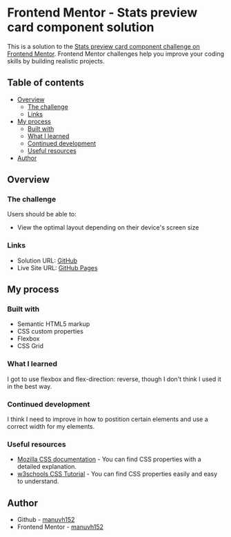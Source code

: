 # Frontend Mentor - Stats preview card component solution

This is a solution to the [Stats preview card component challenge on Frontend Mentor](https://www.frontendmentor.io/challenges/stats-preview-card-component-8JqbgoU62). Frontend Mentor challenges help you improve your coding skills by building realistic projects. 

## Table of contents

- [Overview](#overview)
  - [The challenge](#the-challenge)
  - [Links](#links)
- [My process](#my-process)
  - [Built with](#built-with)
  - [What I learned](#what-i-learned)
  - [Continued development](#continued-development)
  - [Useful resources](#useful-resources)
- [Author](#author)


## Overview

### The challenge

Users should be able to:

- View the optimal layout depending on their device's screen size


### Links

- Solution URL: [GitHub](https://github.com/manuvh152/Stats-Preview-Card-Component)
- Live Site URL: [GitHub Pages](https://manuvh152.github.io/Stats-Preview-Card-Component/)

## My process

### Built with

- Semantic HTML5 markup
- CSS custom properties
- Flexbox
- CSS Grid


### What I learned

I got to use flexbox and flex-direction: reverse, though I don't think I used it in the best way.


### Continued development

I think I need to improve in how to postition certain elements and use a correct width for my elements.


### Useful resources

- [Mozilla CSS documentation](https://developer.mozilla.org/es/docs/Web/CSS) - You can find CSS properties with a detailed explanation.
- [w3schools CSS Tutorial](https://www.w3schools.com/css/default.asp) - You can find CSS properties easily and easy to understand.


## Author

- Github - [manuvh152](https://github.com/manuvh152)
- Frontend Mentor - [manuvh152](https://www.frontendmentor.io/profile/manuvh152)